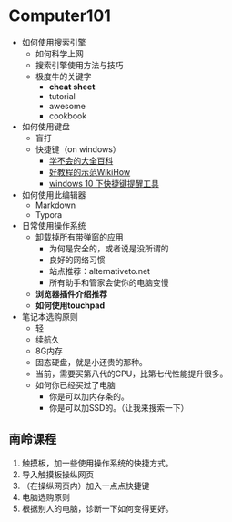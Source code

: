 # Computer101

- 如何使用搜索引擎
  - 如何科学上网
  - 搜索引擎使用方法与技巧
  - 极度牛的关键字
    - **cheat sheet**
    - tutorial
    - awesome
    - cookbook
- 如何使用键盘
  - 盲打
  - 快捷键（on windows）
    - [学不会的大全百科](https://baike.baidu.com/item/Windows快捷键大全/407192?fromtitle=Windows快捷键&fromid=948037)
    - [好教程的示范WikiHow](https://zh.wikihow.com/掌握Windows中的常用快捷键组合)
    - [windows 10 下快捷键提醒工具](https://www.veodin.com/keyrocket/)
- 如何使用此编辑器
  - Markdown
  - Typora
- 日常使用操作系统
  - 卸载掉所有带弹窗的应用
    - 为何是安全的，或者说是没所谓的
    - 良好的网络习惯
    - 站点推荐：alternativeto.net
    - 所有助手和管家会使你的电脑变慢
  - **浏览器插件介绍推荐**
  - **如何使用touchpad**
- 笔记本选购原则
  - 轻
  - 续航久
  - 8G内存
  - 固态硬盘，就是小还贵的那种。
  - 当前，需要买第八代的CPU，比第七代性能提升很多。
  - 如何你已经买过了电脑
    - 你是可以加内存条的。
    - 你是可以加SSD的。（让我来搜索一下）




## 南岭课程

1. 触摸板，加一些使用操作系统的快捷方式。
2. 导入触摸板操纵网页
3. （在操纵网页内）加入一点点快捷键
4. 电脑选购原则
5. 根据别人的电脑，诊断一下如何变得更好。

